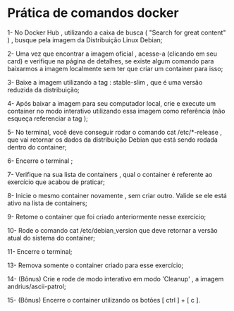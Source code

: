 # Prática de comandos docker

1- No Docker Hub , utilizando a caixa de busca ( "Search for great content" ) , busque pela imagem da Distribuição Linux Debian;

2- Uma vez que encontrar a imagem oficial , acesse-a (clicando em seu card) e verifique na página de detalhes, se existe algum comando para baixarmos a imagem localmente sem ter que criar um container para isso;

3- Baixe a imagem utilizando a tag : stable-slim , que é uma versão reduzida da distribuição;

4- Após baixar a imagem para seu computador local, crie e execute um container no modo interativo utilizando essa imagem como referência (não esqueça referenciar a tag );

5- No terminal, você deve conseguir rodar o comando cat /etc/*-release , que vai retornar os dados da distribuição Debian que está sendo rodada dentro do container;

6- Encerre o terminal ;

7- Verifique na sua lista de containers , qual o container é referente ao exercício que acabou de praticar;

8- Inicie o mesmo container novamente , sem criar outro. Valide se ele está ativo na lista de containers;

9- Retome o container que foi criado anteriormente nesse exercício;

10- Rode o comando cat /etc/debian_version que deve retornar a versão atual do sistema do container;

11- Encerre o terminal;

13- Remova somente o container criado para esse exercício;

14- (Bônus) Crie e rode de modo interativo em modo 'Cleanup' , a imagem andrius/ascii-patrol;

15- (Bônus) Encerre o container utilizando os botões [ ctrl ] + [ c ].